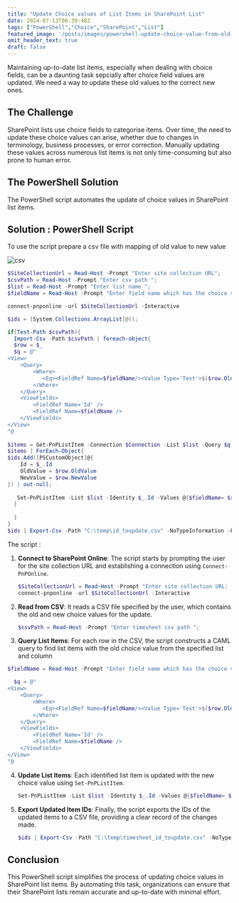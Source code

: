 ```yaml
---
title: "Update Choice values of List Items in SharePoint List"
date: 2024-07-13T06:39:48Z
tags: ["PowerShell","Choice","SharePoint","List"]
featured_image: '/posts/images/powershell-update-choice-value-from-old-to-new/csv.png'
omit_header_text: true
draft: false
---
```


Maintaining up-to-date list items, especially when dealing with choice fields, can be a daunting task sepcially after choice field values are updated. We need a way to update these old values to the correct new ones.

## The Challenge

SharePoint lists use choice fields to categorise items. Over time, the need to update these choice values can arise, whether due to changes in terminology, business processes, or error correction. Manually updating these values across numerous list items is not only time-consuming but also prone to human error.

## The PowerShell Solution

The PowerShell script automates the update of choice values in SharePoint list items. 

## Solution : PowerShell Script

To use the script prepare a csv file with mapping of old value to new value

![csv](../images/powershell-update-choice-value-from-old-to-new/csv.png)

```PowerShell
$SiteCollectionUrl = Read-Host -Prompt "Enter site collection URL";
$csvPath = Read-Host -Prompt "Enter csv path ";
$list = Read-Host -Prompt "Enter list name ";
$fieldName = Read-Host -Prompt "Enter field name which has the choice values ";

connect-pnponline -url $SiteCollectionUrl -Interactive

$ids = [System.Collections.ArrayList]@();

if(Test-Path $csvPath){
  Import-Csv -Path $csvPath | foreach-object{
  $row = $_
  $q = @"
<View>
    <Query>
        <Where>
           <Eq><FieldRef Name=$fieldName/><Value Type='Text'>$($row.OldValue)</Value></Eq>
        </Where>
    </Query>
    <ViewFields>
        <FieldRef Name='Id' />
        <FieldRef Name=$fieldName />
    </ViewFields>
</View>
"@
 
$items = Get-PnPListItem -Connection $Connection -List $list -Query $q  | Select-Object Id, Category
$items | ForEach-Object{
$ids.Add([PSCustomObject]@{
    Id = $_.Id
    OldValue = $row.OldValue
    NewValue = $row.NewValue
}) | out-null;
 
   Set-PnPListItem -List $list -Identity $_.Id -Values @{$fieldName= $row.NewValue;} -UpdateType SystemUpdate
  }
 
  }
} 
$ids | Export-Csv -Path "C:\temp\id_toupdate.csv" -NoTypeInformation -Force -Delimiter "|"
```

The script :

1. **Connect to SharePoint Online**: The script starts by prompting the user for the site collection URL and establishing a connection using `Connect-PnPOnline`.

    ```PowerShell
    $SiteCollectionUrl = Read-Host -Prompt "Enter site collection URL: ";
    connect-pnponline -url $SiteCollectionUrl -Interactive
    ```

2. **Read from CSV**: It reads a CSV file specified by the user, which contains the old and new choice values for the update.

    ```PowerShell
    $csvPath = Read-Host -Prompt "Enter timesheet csv path ";
    ```

3. **Query List Items**: For each row in the CSV, the script constructs a CAML query to find list items with the old choice value from the specified list and column

```PowerShell
$fieldName = Read-Host -Prompt "Enter field name which has the choice values ";

  $q = @"
<View>
    <Query>
        <Where>
           <Eq><FieldRef Name=$fieldName/><Value Type='Text'>$($row.OldValue)</Value></Eq>
        </Where>
    </Query>
    <ViewFields>
        <FieldRef Name='Id' />
        <FieldRef Name=$fieldName />
    </ViewFields>
</View>
"@
```

4. **Update List Items**: Each identified list item is updated with the new choice value using `Set-PnPListItem`.

    ```PowerShell
    Set-PnPListItem -List $list -Identity $_.Id -Values @{$fieldName= $row.NewValue;} -UpdateType SystemUpdate
    ```

5. **Export Updated Item IDs**: Finally, the script exports the IDs of the updated items to a CSV file, providing a clear record of the changes made.

    ```PowerShell
    $ids | Export-Csv -Path "C:\temp\timesheet_id_toupdate.csv" -NoTypeInformation -Force -Delimiter "|"
    ```

## Conclusion

This PowerShell script simplifies the process of updating choice values in SharePoint list items. By automating this task, organizations can ensure that their SharePoint lists remain accurate and up-to-date with minimal effort. 
